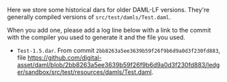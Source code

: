 Here we store some historical dars for older DAML-LF versions. They're
generally compiled versions of `src/test/damls/Test.daml`.

When you add one, please add a log line below with a link to the commit
with the compiler you used to generate it and the file you used.

* `Test-1.5.dar`. From commit `2bb8263a5ee3639b59f26f9b6d9a0d3f230fd883`, file
    <https://github.com/digital-asset/daml/blob/2bb8263a5ee3639b59f26f9b6d9a0d3f230fd883/ledger/sandbox/src/test/resources/damls/Test.daml>.

